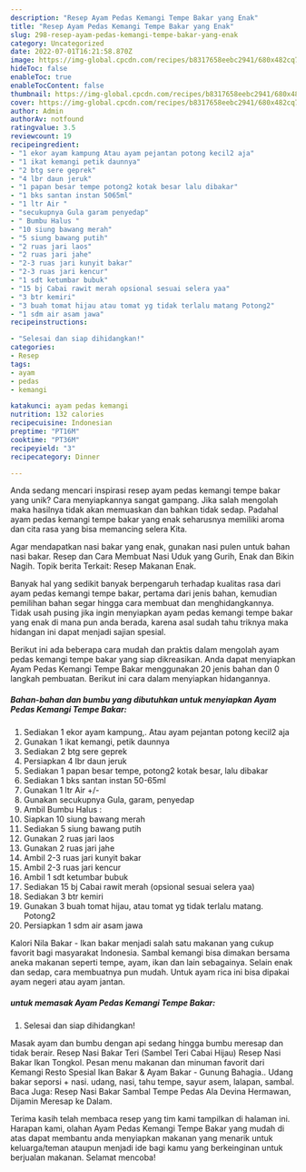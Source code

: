 ```yaml
---
description: "Resep Ayam Pedas Kemangi Tempe Bakar yang Enak"
title: "Resep Ayam Pedas Kemangi Tempe Bakar yang Enak"
slug: 298-resep-ayam-pedas-kemangi-tempe-bakar-yang-enak
category: Uncategorized
date: 2022-07-01T16:21:58.870Z
image: https://img-global.cpcdn.com/recipes/b8317658eebc2941/680x482cq70/ayam-pedas-kemangi-tempe-bakar-foto-resep-utama.jpg
hideToc: false
enableToc: true
enableTocContent: false
thumbnail: https://img-global.cpcdn.com/recipes/b8317658eebc2941/680x482cq70/ayam-pedas-kemangi-tempe-bakar-foto-resep-utama.jpg
cover: https://img-global.cpcdn.com/recipes/b8317658eebc2941/680x482cq70/ayam-pedas-kemangi-tempe-bakar-foto-resep-utama.jpg
author: Admin
authorAv: notfound
ratingvalue: 3.5
reviewcount: 19
recipeingredient:
- "1 ekor ayam kampung Atau ayam pejantan potong kecil2 aja"
- "1 ikat kemangi petik daunnya"
- "2 btg sere geprek"
- "4 lbr daun jeruk"
- "1 papan besar tempe potong2 kotak besar lalu dibakar"
- "1 bks santan instan 5065ml"
- "1 ltr Air "
- "secukupnya Gula garam penyedap"
- " Bumbu Halus "
- "10 siung bawang merah"
- "5 siung bawang putih"
- "2 ruas jari laos"
- "2 ruas jari jahe"
- "2-3 ruas jari kunyit bakar"
- "2-3 ruas jari kencur"
- "1 sdt ketumbar bubuk"
- "15 bj Cabai rawit merah opsional sesuai selera yaa"
- "3 btr kemiri"
- "3 buah tomat hijau atau tomat yg tidak terlalu matang Potong2"
- "1 sdm air asam jawa"
recipeinstructions:

- "Selesai dan siap dihidangkan!"
categories:
- Resep
tags:
- ayam
- pedas
- kemangi

katakunci: ayam pedas kemangi 
nutrition: 132 calories
recipecuisine: Indonesian
preptime: "PT16M"
cooktime: "PT36M"
recipeyield: "3"
recipecategory: Dinner

---
```





Anda sedang mencari inspirasi resep ayam pedas kemangi tempe bakar yang unik? Cara menyiapkannya sangat gampang. Jika salah mengolah maka hasilnya tidak akan memuaskan dan bahkan tidak sedap. Padahal ayam pedas kemangi tempe bakar yang enak seharusnya memiliki aroma dan cita rasa yang bisa memancing selera Kita.





Agar mendapatkan nasi bakar yang enak, gunakan nasi pulen untuk bahan nasi bakar. Resep dan Cara Membuat Nasi Uduk yang Gurih, Enak dan Bikin Nagih. Topik berita Terkait: Resep Makanan Enak.

Banyak hal yang sedikit banyak berpengaruh terhadap kualitas rasa dari ayam pedas kemangi tempe bakar, pertama dari jenis bahan, kemudian pemilihan bahan segar hingga cara membuat dan menghidangkannya. Tidak usah pusing jika ingin menyiapkan ayam pedas kemangi tempe bakar yang enak di mana pun anda berada, karena asal sudah tahu triknya maka hidangan ini dapat menjadi sajian spesial.






Berikut ini ada beberapa cara mudah dan praktis dalam mengolah ayam pedas kemangi tempe bakar yang siap dikreasikan. Anda dapat menyiapkan Ayam Pedas Kemangi Tempe Bakar menggunakan 20 jenis bahan dan 0 langkah pembuatan. Berikut ini cara dalam menyiapkan hidangannya.

<!--inarticleads1-->

##### Bahan-bahan dan bumbu yang dibutuhkan untuk menyiapkan Ayam Pedas Kemangi Tempe Bakar:

1. Sediakan 1 ekor ayam kampung,. Atau ayam pejantan potong kecil2 aja
1. Gunakan 1 ikat kemangi, petik daunnya
1. Sediakan 2 btg sere geprek
1. Persiapkan 4 lbr daun jeruk
1. Sediakan 1 papan besar tempe, potong2 kotak besar, lalu dibakar
1. Sediakan 1 bks santan instan 50-65ml
1. Gunakan 1 ltr Air +/-
1. Gunakan secukupnya Gula, garam, penyedap
1. Ambil  Bumbu Halus :
1. Siapkan 10 siung bawang merah
1. Sediakan 5 siung bawang putih
1. Gunakan 2 ruas jari laos
1. Gunakan 2 ruas jari jahe
1. Ambil 2-3 ruas jari kunyit bakar
1. Ambil 2-3 ruas jari kencur
1. Ambil 1 sdt ketumbar bubuk
1. Sediakan 15 bj Cabai rawit merah (opsional sesuai selera yaa)
1. Sediakan 3 btr kemiri
1. Gunakan 3 buah tomat hijau, atau tomat yg tidak terlalu matang. Potong2
1. Persiapkan 1 sdm air asam jawa


Kalori Nila Bakar - Ikan bakar menjadi salah satu makanan yang cukup favorit bagi masyarakat Indonesia. Sambal kemangi bisa dimakan bersama aneka makanan seperti tempe, ayam, ikan dan lain sebagainya. Selain enak dan sedap, cara membuatnya pun mudah. Untuk ayam rica ini bisa dipakai ayam negeri atau ayam jantan. 

<!--inarticleads2-->

#####  untuk memasak Ayam Pedas Kemangi Tempe Bakar:


1. Selesai dan siap dihidangkan!

Masak ayam dan bumbu dengan api sedang hingga bumbu meresap dan tidak berair. Resep Nasi Bakar Teri (Sambel Teri Cabai Hijau) Resep Nasi Bakar Ikan Tongkol. Pesan menu makanan dan minuman favorit dari Kemangi Resto Spesial Ikan Bakar &amp; Ayam Bakar - Gunung Bahagia.. Udang bakar seporsi + nasi. udang, nasi, tahu tempe, sayur asem, lalapan, sambal. Baca Juga: Resep Nasi Bakar Sambal Tempe Pedas Ala Devina Hermawan, Dijamin Meresap ke Dalam. 

Terima kasih telah membaca resep yang tim kami tampilkan di halaman ini. Harapan kami, olahan Ayam Pedas Kemangi Tempe Bakar yang mudah di atas dapat membantu anda menyiapkan makanan yang menarik untuk keluarga/teman ataupun menjadi ide bagi kamu yang berkeinginan untuk berjualan makanan. Selamat mencoba!
